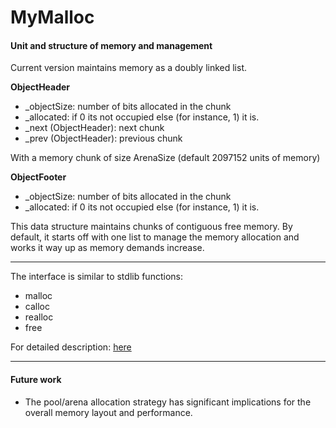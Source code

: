 # MyMalloc


#### Unit and structure of memory and management

Current version maintains memory as a doubly linked list.

**ObjectHeader**
- _objectSize: number of bits allocated in the chunk
- _allocated: if 0 its not occupied else (for instance, 1) it is.
- _next (ObjectHeader): next chunk     
- _prev (ObjectHeader): previous chunk

With a memory chunk of size ArenaSize (default 2097152 units of memory)

**ObjectFooter**
- _objectSize: number of bits allocated in the chunk
- _allocated: if 0 its not occupied else (for instance, 1) it is.

This data structure maintains chunks of contiguous free memory.
By default, it starts off with one list to manage the memory allocation and works it way up as memory demands increase.


---

The interface is similar to stdlib functions:
- malloc
- calloc
- realloc
- free

For detailed description: [here](http://www.cplusplus.com/reference/cstdlib/)

---

#### Future work
- The pool/arena allocation strategy has significant implications for the overall memory layout and performance.
